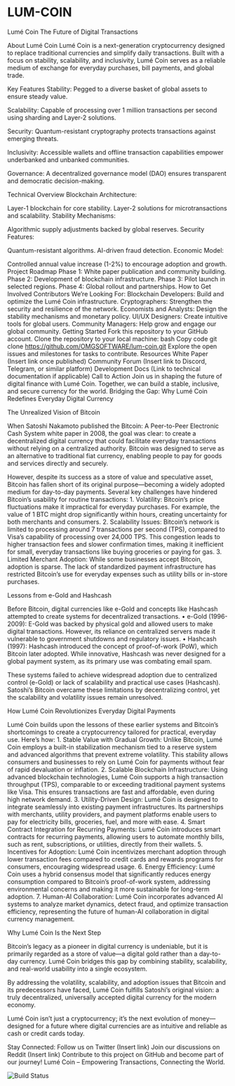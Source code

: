 # LUM-COIN
Lumé Coin
The Future of Digital Transactions

About Lumé Coin
Lumé Coin is a next-generation cryptocurrency designed to replace traditional currencies and simplify daily transactions. Built with a focus on stability, scalability, and inclusivity, Lumé Coin serves as a reliable medium of exchange for everyday purchases, bill payments, and global trade.

Key Features
Stability:
Pegged to a diverse basket of global assets to ensure steady value.

Scalability:
Capable of processing over 1 million transactions per second using sharding and Layer-2 solutions.

Security:
Quantum-resistant cryptography protects transactions against emerging threats.

Inclusivity:
Accessible wallets and offline transaction capabilities empower underbanked and unbanked communities.

Governance:
A decentralized governance model (DAO) ensures transparent and democratic decision-making.

Technical Overview
Blockchain Architecture:

Layer-1 blockchain for core stability.
Layer-2 solutions for microtransactions and scalability.
Stability Mechanisms:

Algorithmic supply adjustments backed by global reserves.
Security Features:

Quantum-resistant algorithms.
AI-driven fraud detection.
Economic Model:

Controlled annual value increase (1-2%) to encourage adoption and growth.
Project Roadmap
Phase 1: White paper publication and community building.
Phase 2: Development of blockchain infrastructure.
Phase 3: Pilot launch in selected regions.
Phase 4: Global rollout and partnerships.
How to Get Involved
Contributors We’re Looking For:
Blockchain Developers: Build and optimize the Lumé Coin infrastructure.
Cryptographers: Strengthen the security and resilience of the network.
Economists and Analysts: Design the stability mechanisms and monetary policy.
UI/UX Designers: Create intuitive tools for global users.
Community Managers: Help grow and engage our global community.
Getting Started
Fork this repository to your GitHub account.
Clone the repository to your local machine:
bash
Copy code
git clone https://github.com/OMGSOFTWARE/lum-coin.git
Explore the open issues and milestones for tasks to contribute.
Resources
White Paper (Insert link once published)
Community Forum (Insert link to Discord, Telegram, or similar platform)
Development Docs (Link to technical documentation if applicable)
Call to Action
Join us in shaping the future of digital finance with Lumé Coin. Together, we can build a stable, inclusive, and secure currency for the world.
Bridging the Gap: Why Lumé Coin Redefines Everyday Digital Currency

The Unrealized Vision of Bitcoin

When Satoshi Nakamoto published the Bitcoin: A Peer-to-Peer Electronic Cash System white paper in 2008, the goal was clear: to create a decentralized digital currency that could facilitate everyday transactions without relying on a centralized authority. Bitcoin was designed to serve as an alternative to traditional fiat currency, enabling people to pay for goods and services directly and securely.

However, despite its success as a store of value and speculative asset, Bitcoin has fallen short of its original purpose—becoming a widely adopted medium for day-to-day payments. Several key challenges have hindered Bitcoin’s usability for routine transactions:
	1.	Volatility:
Bitcoin’s price fluctuations make it impractical for everyday purchases. For example, the value of 1 BTC might drop significantly within hours, creating uncertainty for both merchants and consumers.
	2.	Scalability Issues:
Bitcoin’s network is limited to processing around 7 transactions per second (TPS), compared to Visa’s capability of processing over 24,000 TPS. This congestion leads to higher transaction fees and slower confirmation times, making it inefficient for small, everyday transactions like buying groceries or paying for gas.
	3.	Limited Merchant Adoption:
While some businesses accept Bitcoin, adoption is sparse. The lack of standardized payment infrastructure has restricted Bitcoin’s use for everyday expenses such as utility bills or in-store purchases.

Lessons from e-Gold and Hashcash

Before Bitcoin, digital currencies like e-Gold and concepts like Hashcash attempted to create systems for decentralized transactions.
	•	e-Gold (1996-2009):
E-Gold was backed by physical gold and allowed users to make digital transactions. However, its reliance on centralized servers made it vulnerable to government shutdowns and regulatory issues.
	•	Hashcash (1997):
Hashcash introduced the concept of proof-of-work (PoW), which Bitcoin later adopted. While innovative, Hashcash was never designed for a global payment system, as its primary use was combating email spam.

These systems failed to achieve widespread adoption due to centralized control (e-Gold) or lack of scalability and practical use cases (Hashcash). Satoshi’s Bitcoin overcame these limitations by decentralizing control, yet the scalability and volatility issues remain unresolved.

How Lumé Coin Revolutionizes Everyday Digital Payments

Lumé Coin builds upon the lessons of these earlier systems and Bitcoin’s shortcomings to create a cryptocurrency tailored for practical, everyday use. Here’s how:
	1.	Stable Value with Gradual Growth:
Unlike Bitcoin, Lumé Coin employs a built-in stabilization mechanism tied to a reserve system and advanced algorithms that prevent extreme volatility. This stability allows consumers and businesses to rely on Lumé Coin for payments without fear of rapid devaluation or inflation.
	2.	Scalable Blockchain Infrastructure:
Using advanced blockchain technologies, Lumé Coin supports a high transaction throughput (TPS), comparable to or exceeding traditional payment systems like Visa. This ensures transactions are fast and affordable, even during high network demand.
	3.	Utility-Driven Design:
Lumé Coin is designed to integrate seamlessly into existing payment infrastructures. Its partnerships with merchants, utility providers, and payment platforms enable users to pay for electricity bills, groceries, fuel, and more with ease.
	4.	Smart Contract Integration for Recurring Payments:
Lumé Coin introduces smart contracts for recurring payments, allowing users to automate monthly bills, such as rent, subscriptions, or utilities, directly from their wallets.
	5.	Incentives for Adoption:
Lumé Coin incentivizes merchant adoption through lower transaction fees compared to credit cards and rewards programs for consumers, encouraging widespread usage.
	6.	Energy Efficiency:
Lumé Coin uses a hybrid consensus model that significantly reduces energy consumption compared to Bitcoin’s proof-of-work system, addressing environmental concerns and making it more sustainable for long-term adoption.
	7.	Human-AI Collaboration:
Lumé Coin incorporates advanced AI systems to analyze market dynamics, detect fraud, and optimize transaction efficiency, representing the future of human-AI collaboration in digital currency management.

Why Lumé Coin Is the Next Step

Bitcoin’s legacy as a pioneer in digital currency is undeniable, but it is primarily regarded as a store of value—a digital gold rather than a day-to-day currency. Lumé Coin bridges this gap by combining stability, scalability, and real-world usability into a single ecosystem.

By addressing the volatility, scalability, and adoption issues that Bitcoin and its predecessors have faced, Lumé Coin fulfills Satoshi’s original vision: a truly decentralized, universally accepted digital currency for the modern economy.

Lumé Coin isn’t just a cryptocurrency; it’s the next evolution of money—designed for a future where digital currencies are as intuitive and reliable as cash or credit cards today.

Stay Connected:
Follow us on Twitter (Insert link)
Join our discussions on Reddit (Insert link)
Contribute to this project on GitHub and become part of our journey!
Lumé Coin – Empowering Transactions, Connecting the World.

![Build Status](https://github.com/OMGSOFTWARE/LUM-COIN/actions/workflows/ci.yml/badge.svg)
